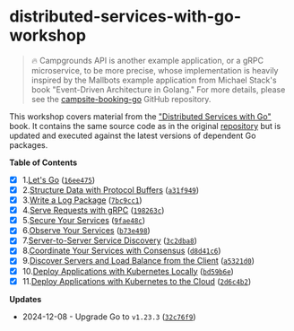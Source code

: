 # distributed-services-with-go-workshop

> 🔥 Campgrounds API is another example application, or a gRPC microservice, to be more precise, whose implementation is heavily inspired by the Mallbots example application from Michael Stack's book "Event-Driven Architecture in Golang." For more details, please see the [campsite-booking-go](https://github.com/igor-baiborodine/campsite-booking-go) GitHub repository.

This workshop covers material from
the ["Distributed Services with Go"](https://www.amazon.ca/Distributed-Services-Go-Reliable-Maintainable/dp/1680507605)
book. It contains the same source code as in the original [repository](https://github.com/travisjeffery/proglog) 
but is updated and executed against the latest versions of dependent Go packages.

**Table of Contents**

- [X] 1.[Let's Go](/LetsGo) ([`16ee475`](https://github.com/igor-baiborodine/distributed-services-with-go-workshop/commit/16ee475f56930642ef5d8e9b44d866dc010b4c73))
- [X] 2.[Structure Data with Protocol Buffers](/StructureDataWithProtobuf) ([`a31f949`](https://github.com/igor-baiborodine/distributed-services-with-go-workshop/commit/a31f949476e53ad012d92ea2f2f45bd873ad5c71))
- [X] 3.[Write a Log Package](/WriteALogPackage) ([`7bc9cc1`](https://github.com/igor-baiborodine/distributed-services-with-go-workshop/commit/7bc9cc1da97b385626eac96064760421c93f8d8e))
- [X] 4.[Serve Requests with gRPC](/ServeRequestsWithgRPC) ([`198263c`](https://github.com/igor-baiborodine/distributed-services-with-go-workshop/commit/198263ca48841271406253c83189bbfd399996ba))
- [X] 5.[Secure Your Services](/SecureYourServices) ([`9fae48c`](https://github.com/igor-baiborodine/distributed-services-with-go-workshop/commit/9fae48cb95dc687704cd7b83ede88f4dc683b16a))
- [X] 6.[Observe Your Services](/ObserveYourServices) ([`b73e498`](https://github.com/igor-baiborodine/distributed-services-with-go-workshop/commit/b73e49880a489ab7e9ee6e917c9fd92785d8c5eb))
- [X] 7.[Server-to-Server Service Discovery](/ServerSideServiceDiscovery) ([`3c2dba8`](https://github.com/igor-baiborodine/distributed-services-with-go-workshop/commit/3c2dba8f20fa87a958d79aa4e24a89b23038c35d))
- [X] 8.[Coordinate Your Services with Consensus](/CoordinateWithConsensus) ([`d8d41c6`](https://github.com/igor-baiborodine/distributed-services-with-go-workshop/commit/d8d41c6bece34b10f5fbb5f61a0b9a1c557f647a))
- [X] 9.[Discover Servers and Load Balance from the Client](/ClientSideServiceDiscovery) ([`a5321d0`](https://github.com/igor-baiborodine/distributed-services-with-go-workshop/commit/a5321d04a5bc224e73cf7df09f9e0623af92c633))
- [X] 10.[Deploy Applications with Kubernetes Locally](/DeployLocally) ([`bd59b6e`](https://github.com/igor-baiborodine/distributed-services-with-go-workshop/commit/bd59b6e74ec9be8be8fedc1afa98125e10ac75ea))
- [X] 11.[Deploy Applications with Kubernetes to the Cloud](/DeployToCloud) ([`2d6c4b2`](https://github.com/igor-baiborodine/distributed-services-with-go-workshop/commit/2d6c4b253bb628a95a37848238502baf55081862))

**Updates**
* 2024-12-08 - Upgrade Go to `v1.23.3` ([`32c76f9`](https://github.com/igor-baiborodine/distributed-services-with-go-workshop/commit/32c76f9e4f2c62367cbc6595e59f5ca84acd3a8b))

